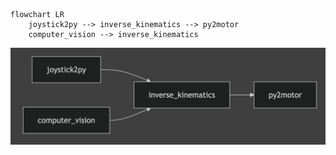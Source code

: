 ```mermaid
flowchart LR
    joystick2py --> inverse_kinematics --> py2motor
    computer_vision --> inverse_kinematics
```
![rendered mermaid architecture](image.png)
